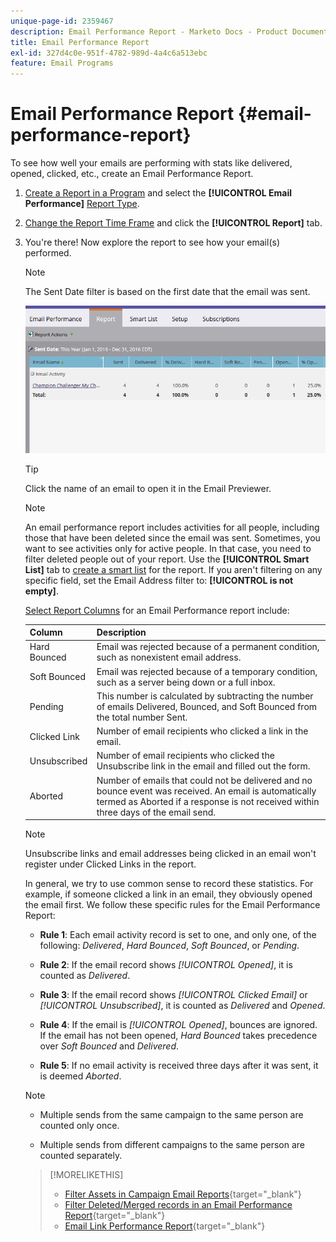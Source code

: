 ```yaml
---
unique-page-id: 2359467
description: Email Performance Report - Marketo Docs - Product Documentation
title: Email Performance Report
exl-id: 327d4c0e-951f-4782-989d-4a4c6a513ebc
feature: Email Programs
---
```

# Email Performance Report {#email-performance-report}

To see how well your emails are performing with stats like delivered, opened, clicked, etc., create an Email Performance Report.

1. [Create a Report in a Program](/help/marketo/product-docs/reporting/basic-reporting/creating-reports/create-a-report-in-a-program.md) and select the **[!UICONTROL Email Performance]** [Report Type](/help/marketo/product-docs/reporting/basic-reporting/report-types/report-type-overview.md).
1. [Change the Report Time Frame](/help/marketo/product-docs/reporting/basic-reporting/editing-reports/change-a-report-time-frame.md) and click the **[!UICONTROL Report]** tab.
1. You're there! Now explore the report to see how your email(s) performed.

   >[!NOTE]
   >
   >The Sent Date filter is based on the first date that the email was sent.

   ![](assets/email-performance-report.png)

   >[!TIP]
   >
   >Click the name of an email to open it in the Email Previewer.

   >[!NOTE]
   >
   >An email performance report includes activities for all people, including those that have been deleted since the email was sent. Sometimes, you want to see activities only for active people. In that case, you need to filter deleted people out of your report. Use the **[!UICONTROL Smart List]** tab to [create a smart list](/help/marketo/product-docs/core-marketo-concepts/smart-lists-and-static-lists/creating-a-smart-list/create-a-smart-list.md) for the report. If you aren't filtering on any specific field, set the Email Address filter to: **[!UICONTROL is not empty]**.

   [Select Report Columns](/help/marketo/product-docs/reporting/basic-reporting/editing-reports/select-report-columns.md) for an Email Performance report include:

   <table><thead>

  <tr>
    <th>Column</th>
    <th>Description</th>
  </tr></thead>
<tbody>
  <tr>
    <td>Hard Bounced</td>
    <td>Email was rejected because of a permanent condition, such as nonexistent email address.</td>
  </tr>
  <tr>
    <td>Soft Bounced</td>
    <td>Email was rejected because of a temporary condition, such as a server being down or a full inbox.</td>
  </tr>
  <tr>
    <td>Pending</td>
    <td>This number is calculated by subtracting the number of emails Delivered, Bounced, and Soft Bounced from the total number Sent.</td>
  </tr>
  <tr>
    <td>Clicked Link</td>
    <td>Number of email recipients who clicked a link in the email.</td>
  </tr>
  <tr>
    <td>Unsubscribed</td>
    <td>Number of email recipients who clicked the Unsubscribe link in the email and filled out the form.</td>
  </tr>
  <tr>
    <td>Aborted</td>
    <td>Number of emails that could not be delivered and no bounce event was received. An email is automatically termed as Aborted if a response is not received within three days of the email send.</td>
  </tr>
</tbody></table>

   >[!NOTE]
   >
   >Unsubscribe links and email addresses being clicked in an email won't register under Clicked Links in the report.

In general, we try to use common sense to record these statistics. For example, if someone clicked a link in an email, they obviously opened the email first. We follow these specific rules for the Email Performance Report:

* **Rule 1**: Each email activity record is set to one, and only one, of the following: _Delivered_, _Hard Bounced_, _Soft Bounced_, or _Pending_.

* **Rule 2**: If the email record shows _[!UICONTROL Opened]_, it is counted as _Delivered_.

* **Rule 3**: If the email record shows _[!UICONTROL Clicked Email]_ or _[!UICONTROL Unsubscribed]_, it is counted as _Delivered_ and _Opened_.

* **Rule 4**: If the email is _[!UICONTROL Opened]_, bounces are ignored. If the email has not been opened, _Hard Bounced_ takes precedence over _Soft Bounced_ and _Delivered_.

* **Rule 5**: If no email activity is received three days after it was sent, it is deemed _Aborted_.

>[!NOTE]
>
>* Multiple sends from the same campaign to the same person are counted only once.
>
>* Multiple sends from different campaigns to the same person are counted separately.

>[!MORELIKETHIS]
>
>* [Filter Assets in Campaign Email Reports](/help/marketo/product-docs/reporting/basic-reporting/report-activity/filter-assets-in-a-campaign-email-reports.md){target="_blank"}
>* [Filter Deleted/Merged records in an Email Performance Report](/help/marketo/product-docs/reporting/basic-reporting/report-activity/filter-deleted-merged-records-email-performance-report.md){target="_blank"}
>* [Email Link Performance Report](/help/marketo/product-docs/email-marketing/email-programs/email-program-data/email-link-performance-report.md){target="_blank"}
